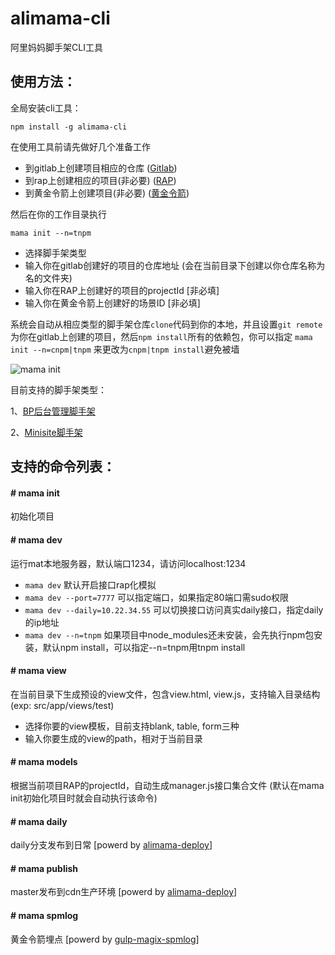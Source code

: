 # alimama-cli
阿里妈妈脚手架CLI工具

## 使用方法：

全局安装cli工具：

    npm install -g alimama-cli

在使用工具前请先做好几个准备工作

  + 到gitlab上创建项目相应的仓库 ([Gitlab](http://gitlab.alibaba-inc.com))
  + 到rap上创建相应的项目(非必要) ([RAP](http://rap.alibaba-inc.com))
  + 到黄金令箭上创建项目(非必要) ([黄金令箭](http://log.alibaba-inc.com/gold/part/index.htm))

然后在你的工作目录执行

    mama init --n=tnpm

  + 选择脚手架类型
  + 输入你在gitlab创建好的项目的仓库地址 (会在当前目录下创建以你仓库名称为名的文件夹)
  + 输入你在RAP上创建好的项目的projectId [非必填]
  + 输入你在黄金令箭上创建好的场景ID [非必填]

系统会自动从相应类型的脚手架仓库`clone`代码到你的本地，并且设置`git remote`为你在gitlab上创建的项目，然后`npm install`所有的依赖包，你可以指定 `mama init --n=cnpm|tnpm` 来更改为`cnpm|tnpm install`避免被墙

  ![mama init](https://img.alicdn.com/tps/TB1t7dFOVXXXXbSaXXXXXXXXXXX-690-384.png)


目前支持的脚手架类型：

1、[BP后台管理脚手架](http://gitlab.alibaba-inc.com/thx/scaffold)

2、[Minisite脚手架](http://gitlab.alibaba-inc.com/mm/minisite-scaffold)

## 支持的命令列表：

#### # mama init

初始化项目

#### # mama dev

运行mat本地服务器，默认端口1234，请访问localhost:1234

  + `mama dev` 默认开启接口rap化模拟
  + `mama dev --port=7777` 可以指定端口，如果指定80端口需sudo权限
  + `mama dev --daily=10.22.34.55` 可以切换接口访问真实daily接口，指定daily的ip地址
  + `mama dev --n=tnpm` 如果项目中node_modules还未安装，会先执行npm包安装，默认npm install，可以指定--n=tnpm用tnpm install


#### # mama view

在当前目录下生成预设的view文件，包含view.html, view.js，支持输入目录结构(exp: src/app/views/test)

  + 选择你要的view模板，目前支持blank, table, form三种
  + 输入你要生成的view的path，相对于当前目录


#### # mama models

根据当前项目RAP的projectId，自动生成manager.js接口集合文件 (默认在mama init初始化项目时就会自动执行该命令)


#### # mama daily

daily分支发布到日常 [powerd by [alimama-deploy](https://www.npmjs.com/package/alimama-deploy)]


#### # mama publish

master发布到cdn生产环境 [powerd by [alimama-deploy](https://www.npmjs.com/package/alimama-deploy)]


#### # mama spmlog

黄金令箭埋点 [powerd by [gulp-magix-spmlog](https://www.npmjs.com/package/gulp-magix-spmlog)]
